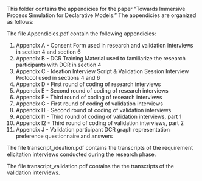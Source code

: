 This folder contains the appendicies for the paper “Towards Immersive Process Simulation for Declarative Models.”
The appendicies are organized as follows:

The file Appendicies.pdf contain the following appendicies:
1. Appendix A - Consent Form used in research and validation interviews in section 4 and section 6
2. Appendix B - DCR Training Material used to familiarize the research participants with DCR in section 4
3. Appendix C - Ideation Interview Script & Validation Session Interview Protocol used in sections 4 and 6
4. Appendix D - First round of coding of research interviews
5. Appendix E - Second round of coding of research interviews
6. Appendix F - Third round of coding of research interviews
7. Appendix G - First round of coding of validation interviews
8. Appendix H - Second round of coding of validation interviews
9. Appendix I1 - Third round of coding of validation interviews, part 1
10. Appendix I2 - Third round of coding of validation interviews, part 2
11. Appendix J - Validation participant DCR graph representation preference questionnaire and answers

The file transcript_ideation.pdf contains the transcripts of the requirement elicitation interviews conducted during the research phase.

The file transcript_validation.pdf contains the the transcripts of the validation interviews.
